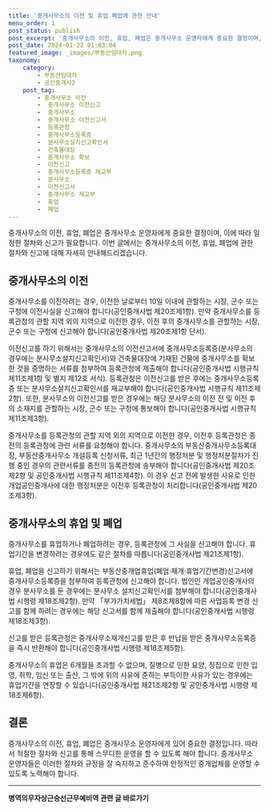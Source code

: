 ```yaml
---
title: '중개사무소의 이전 및 휴업 폐업에 관한 안내'
menu_order: 1
post_status: publish
post_excerpt: '중개사무소의 이전, 휴업, 폐업은 중개사무소 운영자에게 중요한 결정이며, 이에 따라 일정한 절차와 신고가 필요합니다. 이번 글에서는 중개사무소의 이전, 휴업, 폐업에 관한 절차와 신고에 대해 자세히 안내해드리겠습니다.'
post_date: 2024-01-22 01:03:04
featured_image: _images/부동산임대차.png
taxonomy:
    category:
        - 부동산임대차
        - 공인중개사2
    post_tag:
        - 중개사무소 이전
        -  중개사무소 이전신고
        -  중개사무소
        -  중개사무소 이전신고서
        -  등록관청
        -  중개사무소등록증
        -  분사무소설치신고확인서
        -  건축물대장
        -  중개사무소 확보
        -  이전신고
        -  중개사무소등록증 재교부
        -  분사무소
        -  이전신고서
        -  중개사무소 재교부
        -  휴업
        -  폐업
---
```



중개사무소의 이전, 휴업, 폐업은 중개사무소 운영자에게 중요한 결정이며, 이에 따라 일정한 절차와 신고가 필요합니다. 이번 글에서는 중개사무소의 이전, 휴업, 폐업에 관한 절차와 신고에 대해 자세히 안내해드리겠습니다.

## 중개사무소의 이전

중개사무소를 이전하려는 경우, 이전한 날로부터 10일 이내에 관할하는 시장, 군수 또는 구청에 이전사실을 신고해야 합니다(공인중개사법 제20조제1항). 만약 중개사무소를 등록관청의 관할 지역 외의 지역으로 이전한 경우, 이전 후의 중개사무소를 관할하는 시장, 군수 또는 구청에 신고해야 합니다(공인중개사법 제20조제1항 단서).

이전신고를 하기 위해서는 중개사무소의 이전신고서에 중개사무소등록증(분사무소의 경우에는 분사무소설치신고확인서)와 건축물대장에 기재된 건물에 중개사무소를 확보한 것을 증명하는 서류를 첨부하여 등록관청에 제출해야 합니다(공인중개사법 시행규칙 제11조제1항 및 별지 제12호 서식). 등록관청은 이전신고를 받은 후에는 중개사무소등록증 또는 분사무소설치신고확인서를 재교부해야 합니다(공인중개사법 시행규칙 제11조제2항). 또한, 분사무소의 이전신고를 받은 경우에는 해당 분사무소의 이전 전 및 이전 후의 소재지를 관할하는 시장, 군수 또는 구청에 통보해야 합니다(공인중개사법 시행규칙 제11조제3항).

중개사무소를 등록관청의 관할 지역 외의 지역으로 이전한 경우, 이전후 등록관청은 종전의 등록관청에 관련 서류를 요청해야 합니다. 중개사무소의 부동산중개사무소등록대장, 부동산중개사무소 개설등록 신청서류, 최근 1년간의 행정처분 및 행정처분절차가 진행 중인 경우의 관련서류를 종전의 등록관청에 송부해야 합니다(공인중개사법 제20조제2항 및 공인중개사법 시행규칙 제11조제4항). 이 경우 신고 전에 발생한 사유로 인한 개업공인중개사에 대한 행정처분은 이전후 등록관청이 처리합니다(공인중개사법 제20조제3항).

## 중개사무소의 휴업 및 폐업

중개사무소를 휴업하거나 폐업하려는 경우, 등록관청에 그 사실을 신고해야 합니다. 휴업기간을 변경하려는 경우에도 같은 절차를 따릅니다(공인중개사법 제21조제1항).

휴업, 폐업을 신고하기 위해서는 부동산중개업휴업(폐업·재개·휴업기간변경)신고서에 중개사무소등록증을 첨부하여 등록관청에 신고해야 합니다. 법인인 개업공인중개사의 경우 분사무소를 둔 경우에는 분사무소 설치신고확인서를 첨부해야 합니다(공인중개사법 시행령 제18조제2항). 만약 「부가가치세법」 제8조제8항에 따른 사업등록 변경 신고를 함께 하려는 경우에는 해당 신고서를 함께 제출해야 합니다(공인중개사법 시행령 제18조제3항).

신고를 받은 등록관청은 중개사무소재개신고를 받은 후 반납을 받은 중개사무소등록증을 즉시 반환해야 합니다(공인중개사법 시행령 제18조제5항).

중개사무소의 휴업은 6개월을 초과할 수 없으며, 질병으로 인한 요양, 징집으로 인한 입영, 취학, 임신 또는 출산, 그 밖에 위의 사유에 준하는 부득이한 사유가 있는 경우에는 휴업기간을 연장할 수 있습니다(공인중개사법 제21조제2항 및 공인중개사법 시행령 제18조제6항).

## 결론

중개사무소의 이전, 휴업, 폐업은 중개사무소 운영자에게 있어 중요한 결정입니다. 따라서 적절한 절차와 신고를 통해 스무디한 운영을 할 수 있도록 해야 합니다. 중개사무소 운영자들은 이러한 절차와 규정을 잘 숙지하고 준수하여 안정적인 중개업체를 운영할 수 있도록 노력해야 합니다. 
<!-- wp:separator -->
<hr class="wp-block-separator has-alpha-channel-opacity"/>
<!-- /wp:separator -->

<!-- wp:group {"backgroundColor":"base","layout":{"type":"constrained"}} -->
<div class="wp-block-group has-base-background-color has-background"><!-- wp:paragraph {"align":"center","fontSize":"medium"} -->
<p class="has-text-align-center has-large-font-size"><strong>병역의무자상근승선근무예비역 관련 글 바로가기</strong></p>
<!-- /wp:paragraph -->


<!-- wp:latest-posts
{"categories":[{"id":9109,"count":19,"description":"","link":"https://uknowlaw.com/category/%eb%b3%91%ec%97%ad%ec%9d%98%eb%ac%b4%ec%9e%90%ec%83%81%ea%b7%bc%ec%8a%b9%ec%84%a0%ea%b7%bc%eb%ac%b4%ec%98%88%eb%b9%84%ec%97%ad/","name":"병역의무자상근승선근무예비역","slug":"병역의무자상근승선근무예비역","taxonomy":"category","parent":0,"meta":[],"_links":{"self":[{"href":"https://uknowlaw.com/wp-json/wp/v2/categories/9109"}],"collection":[{"href":"https://uknowlaw.com/wp-json/wp/v2/categories"}],"about":[{"href":"https://uknowlaw.com/wp-json/wp/v2/taxonomies/category"}],"wp:post_type":[{"href":"https://uknowlaw.com/wp-json/wp/v2/posts?categories=9109"}],"curies":[{"name":"wp","href":"https://api.w.org/{rel}","templated":true}]}}],"postsToShow":100,"excerptLength":28,"postLayout":"grid","columns":2,"featuredImageAlign":"left","featuredImageSizeSlug":"large","fontSize":"small"} /--></div>
<!-- /wp:group -->